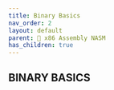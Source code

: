 ```yaml
---
title: Binary Basics
nav_order: 2
layout: default
parent: 🔲 x86 Assembly NASM
has_children: true
---
```


## **BINARY BASICS**